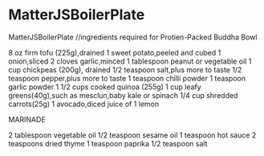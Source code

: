 # MatterJSBoilerPlate
MatterJSBoilerPlate
//ingredients required for Protien-Packed Buddha Bowl

8 oz firm tofu (225g),drained
1 sweet potato,peeled and cubed
1 onion,sliced
2 cloves garlic,minced
1 tablespoon peanut or vegetable oil
1 cup chickpeas (200g), drained
1/2 teaspoon salt,plus more to taste
1/2 teaspoon pepper,plus more to taste
1 teaspoon chilli powder
1 teaspoon garlic powder
1 1/2 cups cooked quinoa (255g)
1 cup leafy greens(40g),such as mesclun,baby kale or spinach
1/4 cup shredded carrots(25g)
1 avocado,diced
juice of 1 lemon

MARINADE

2 tablespoon vegetable oil
1/2 teaspoon sesame oil
1 teaspoon hot sauce
2 teaspoons dried thyme
1 teaspoon paprika
1/2 teaspoon salt
